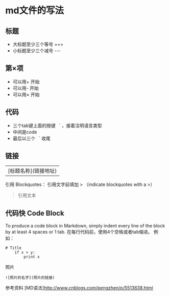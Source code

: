 md文件的写法
===
标题
---
+ 大标题至少三个等号 ===
+ 小标题至少三个减号 ---

第×项
---
+  可以用+ 开始
+  可以用- 开始
+  可以用× 开始

代码
---
-  三个tab键上面的按键` ` `  ，接着注明语言类型
-  中间是code
-  最后以三个` ` ` 收尾

链接
---
<table>
    <tr>
          <td> [标题名称](链接地址) </td>
    </tr>
</table>

引用 Blockquotes：
引用文字前填加 > （indicate blockquotes with a >）
> 引用文本

代码快 Code Block
---
To produce a code block in Markdown, simply indent every line of the block by at least 4 spaces or 1 tab.
在每行代码前，使用4个空格或者tab缩进。
例如：
``` shell
# Title
    if x > y:
        print x
```
照片
``` shell
![照片的名字](照片的链接)
```

参考资料
[MD语法]http://www.cnblogs.com/pengzhen/p/5513638.html